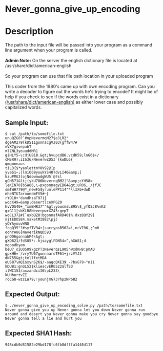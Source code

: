 # Never_gonna_give_up_encoding

# Description

<p>The path to the input file will be passed into your program as a command line argument when your program is called.<br/><br/>
<strong>Admin Note:</strong> On the server the english dictionary file is located at /usr/share/dict/american-english<br/><br/>
So your program can use that file path location in your uploaded program<br/><br/>
This coder from the 1980's came up with own encoding program. Can you write a decoder to figure out the words he's trying to encode? It might be of help if you check to see if the words exist in a dictionary <a href="https://codewarz.ninja/static/downloads/american-english.txt">(/usr/share/dict/american-english)</a> as either lower case and possibly capitalized words.
</p>

## Sample Input:

```
$ cat /path/to/somefile.txt
unuQZG0?`#npNevermqM27$eJLR2"
dgeAM279(kDS11gonnacgVJ03{gffB47#
mVX7givepabT
mlZNL3youuddMR1
giHLY5~\cdjUB18.&gt;hvupcdB6.vcdK59;lnG6$+/
cMSR9);iI636/NeverwZDS3`{kwDL6{
qmgonnaus
tiL3{$*yaolettnYOV92@[p
yveS1~;|lmiO69youkYS40?dvLI46&amp;[
kzuPMG3(ojNdownwdgWU5`@?sl
qCH571&lt;(ykU786NevernqBM2]"&amp;cYH58=
leKIN70{bSW86,\~pxgonnagyEB64&gt;uRO6,_/jfJC
smfWH779@*_newF5$yrunlePP114"*\lIX6+dwD
nheNTU7aroundmFV5#~|
rYO10+'dandhzaT971{
wqcK49=&amp;desertlceXPG29
hvVOS40+_^xmBHR37^'&gt;yousmsLB95\$_yfQSJ8%vKZ
gxG11[sbKLB8NeverpwrXZ43:gepT
woCL372#{`exbQZ8!bgonnafARD401%.dxzBQY29}
mjtEDO584.maketMI882\pjJ
yQYAyouvWND
fcgQ35"?#syfTV34+[sacrypsB562=!,ncV706,;^mH
oohYA86]NeverikNQD593
pnOD6gonnabP4\&gt;
gXQ821/fdS05*:.hjsayglFDN54=^,hXW81;d
mgoodbyem
beU7_oiUO509\gzPT3NeverqsL905"@xdKH9:pmAQ
gpxH6=`/vryTU67gonnaaroTF61+jrzVYJ3
dN755&gt;tellfxtMDA
eUS87\mQ1$xynS26$/-aagcQXE39_-?bsG79~"nii
kDUB1:gnQL52$kliescvERE522$lfS3
ilWC153/axzandciI6\pL233\
kUHhurtvZI
roCG8-wzzLW79;!younjmG73?hpzNP682
```
## Expected Output:

```
$ ./never_gonna_give_up_encoding_solve.py /path/to/somefile.txt
Never gonna give you up Never gonna let you down Never gonna run around and desert you Never gonna make you cry Never gonna say goodbye Never gonna tell a lie and hurt you
```
## Expected SHA1 Hash:

```
948cdb0d81582e29bd178fc6fb8dfffa1440d117
```
